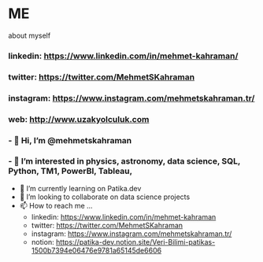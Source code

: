 # ME
about myself
### linkedin: https://www.linkedin.com/in/mehmet-kahraman/ 
### twitter: https://twitter.com/MehmetSKahraman
### instagram: https://www.instagram.com/mehmetskahraman.tr/
### web: http://www.uzakyolculuk.com
###

### - 👋 Hi, I’m @mehmetskahraman
### - 👀 I’m interested in physics, astronomy, data science, SQL, Python, TM1, PowerBI, Tableau, 
- 🌱 I’m currently learning on Patika.dev
- 💞️ I’m looking to collaborate on data science projects
- 📫 How to reach me ...
  - linkedin: https://www.linkedin.com/in/mehmet-kahraman
  - twitter: https://twitter.com/MehmetSKahraman
  - instagram: https://www.instagram.com/mehmetskahraman.tr/
  - notion: https://patika-dev.notion.site/Veri-Bilimi-patikas-1500b7394e06476e9781a65145de6606

<!---
mehmetskahraman/mehmetskahraman is a ✨ special ✨ repository because its `README.md` (this file) appears on your GitHub profile.
You can click the Preview link to take a look at your changes.
--->

